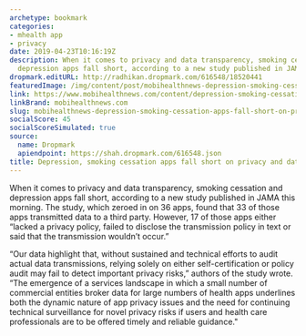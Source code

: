 ```yaml
---
archetype: bookmark
categories:
- mhealth app
- privacy
date: 2019-04-23T10:16:19Z
description: When it comes to privacy and data transparency, smoking cessation and
  depression apps fall short, according to a new study published in JAMA this morning.
dropmark.editURL: http://radhikan.dropmark.com/616548/18520441
featuredImage: /img/content/post/mobihealthnews-depression-smoking-cessation-apps-fall-short-on-privacy-and-data-sharing-transparency.jpg
link: https://www.mobihealthnews.com/content/depression-smoking-cessation-apps-fall-short-privacy-and-data-sharing-transparency
linkBrand: mobihealthnews.com
slug: mobihealthnews-depression-smoking-cessation-apps-fall-short-on-privacy-and-data-sharing-transparency
socialScore: 45
socialScoreSimulated: true
source:
  name: Dropmark
  apiendpoint: https://shah.dropmark.com/616548.json
title: Depression, smoking cessation apps fall short on privacy and data sharing transparency
---
```

When it comes to privacy and data transparency, smoking cessation and depression apps fall short, according to a new study published in JAMA this morning. The study, which zeroed in on 36 apps, found that 33 of those apps transmitted data to a third party. However, 17 of those apps either “lacked a privacy policy, failed to disclose the transmission policy in text or said that the transmission wouldn’t occur.”

“Our data highlight that, without sustained and technical efforts to audit actual data transmissions, relying solely on either self-certification or policy audit may fail to detect important privacy risks,” authors of the study wrote. “The emergence of a services landscape in which a small number of commercial entities broker data for large numbers of health apps underlines both the dynamic nature of app privacy issues and the need for continuing technical surveillance for novel privacy risks if users and health care professionals are to be offered timely and reliable guidance."

